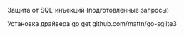 Защита от SQL-инъекций (подготовленные запросы)

Установка драйвера
go get github.com/mattn/go-sqlite3